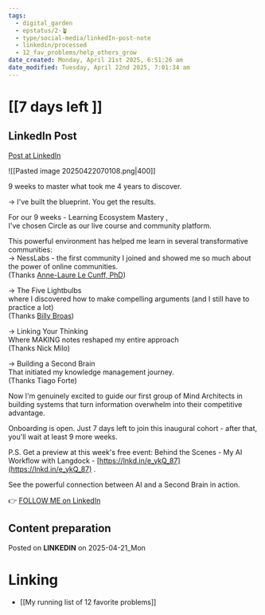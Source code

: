 ```yaml
---
tags:
  - digital_garden
  - epstatus/2-🪴
  - type/social-media/linkedIn-post-note
  - linkedin/processed
  - 12_fav_problems/help_others_grow
date_created: Monday, April 21st 2025, 6:51:26 am
date_modified: Tuesday, April 22nd 2025, 7:01:34 am
---
```

# [[7 days left ]]
## LinkedIn Post
[Post at LinkedIn](https://www.linkedin.com/posts/sebastiankamilli_9-weeks-to-master-what-took-me-4-years-to-activity-7319963148134871040-XS60?utm_source=share&utm_medium=member_desktop&rcm=ACoAAA1M1pkBgWCYPhT45EpfLiHzViQqRWNCIv4)

![[Pasted image 20250422070108.png|400]]

9 weeks to master what took me 4 years to discover.  
  
→ I've built the blueprint. You get the results.  
  
For our 9 weeks - Learning Ecosystem Mastery ,  
I've chosen Circle as our live course and community platform.  
  
This powerful environment has helped me learn in several transformative communities:  
→ NessLabs - the first community I joined and showed me so much about the power of online communities.  
(Thanks [Anne-Laure Le Cunff, PhD](https://www.linkedin.com/in/neuranne/))  
  
→ The Five Lightbulbs  
where I discovered how to make compelling arguments (and I still have to practice a lot)  
(Thanks [Billy Broas](https://www.linkedin.com/in/billybroas/))  
  
→ Linking Your Thinking  
Where MAKING notes reshaped my entire approach  
(Thanks Nick Milo)  
  
→ Building a Second Brain  
That initiated my knowledge management journey.  
(Thanks Tiago Forte)  
  
Now l'm genuinely excited to guide our first group of Mind Architects in building systems that turn information overwhelm into their competitive advantage.  
  
Onboarding is open. Just 7 days left to join this inaugural cohort - after that, you'll wait at least 9 more weeks.  
  
P.S. Get a preview at this week's free event: Behind the Scenes - My AI Workflow with Langdock - [https://lnkd.in/e_ykQ_87](https://lnkd.in/e_ykQ_87) .  
  
See the powerful connection between AI and a Second Brain in action.

👉 [FOLLOW ME on LinkedIn](https://www.linkedin.com/comm/mynetwork/discovery-see-all?usecase=PEOPLE_FOLLOWS&followMember=sebastiankamilli)

## Content preparation

Posted on **LINKEDIN** on 2025-04-21_Mon
# Linking
+ [[My running list of 12 favorite problems]]